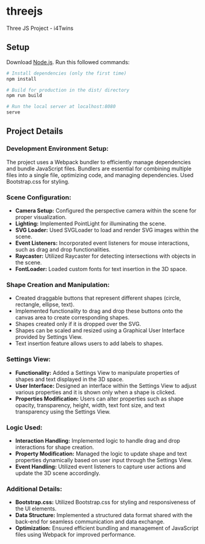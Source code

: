 # threejs
Three JS Project - i4Twins

## Setup
Download [Node.js](https://nodejs.org/en/download/).
Run this followed commands:

``` bash
# Install dependencies (only the first time)
npm install

# Build for production in the dist/ directory
npm run build

# Run the local server at localhost:8080
serve
```

## Project Details

### Development Environment Setup:
The project uses a Webpack bundler to efficiently manage dependencies and bundle JavaScript files. Bundlers are essential for combining multiple files into a single file, optimizing code, and managing dependencies. Used Bootstrap.css for styling.

### Scene Configuration:
- **Camera Setup:** Configured the perspective camera within the scene for proper visualization.
- **Lighting:** Implemented PointLight for illuminating the scene.
- **SVG Loader:** Used SVGLoader to load and render SVG images within the scene.
- **Event Listeners:** Incorporated event listeners for mouse interactions, such as drag and drop functionalities.
- **Raycaster:** Utilized Raycaster for detecting intersections with objects in the scene.
- **FontLoader:** Loaded custom fonts for text insertion in the 3D space.

### Shape Creation and Manipulation:
- Created draggable buttons that represent different shapes (circle, rectangle, ellipse, text).
- Implemented functionality to drag and drop these buttons onto the canvas area to create corresponding shapes.
- Shapes created only if it is dropped over the SVG.
- Shapes can be scaled and resized using a Graphical User Interface provided by Settings View.
- Text insertion feature allows users to add labels to shapes.

### Settings View:
- **Functionality:** Added a Settings View to manipulate properties of shapes and text displayed in the 3D space.
- **User Interface:** Designed an interface within the Settings View to adjust various properties and it is shown only when a shape is clicked.
- **Properties Modification:** Users can alter properties such as shape opacity, transparency, height, width, text font size, and text transparency using the Settings View.

### Logic Used:
- **Interaction Handling:** Implemented logic to handle drag and drop interactions for shape creation.
- **Property Modification:** Managed the logic to update shape and text properties dynamically based on user input through the Settings View.
- **Event Handling:** Utilized event listeners to capture user actions and update the 3D scene accordingly.

### Additional Details:
- **Bootstrap.css:** Utilized Bootstrap.css for styling and responsiveness of the UI elements.
- **Data Structure:** Implemented a structured data format shared with the back-end for seamless communication and data exchange.
- **Optimization:** Ensured efficient bundling and management of JavaScript files using Webpack for improved performance.
